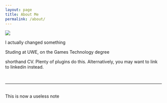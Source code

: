 ```yaml
---
layout: page
title: About Me
permalink: /about/
---
```


<img class="col one right" src="{{ site.baseurl }}/img/profile_1.jpg">

I actually changed something

Studing at UWE, on the Games Technology degree

shorthand CV. Plenty of plugins do this. Alternatively, you may want to link to linkedin instead.

<br/>
<hr/>
<br/>
<span class="contacticon center">
	<a href="mailto:luke4.roberts@live.uwe.ac.uk"><i class="fa fa-envelope-square"></i></a>
	<a href="https://github.com/LAMRoberts" target="_blank"><i class="fa fa-github-square"></i></a>
	<a href="https://www.linkedin.com/LAMRoberts" target="_blank"><i class="fa fa-linkedin-square"></i></a>
	<a href="https://twitter.com/LAMRoberts" target="_blank"><i class="fa fa-twitter-square"></i></a>
</span>

<div class="col three caption">
	This is now a useless note
</div>

